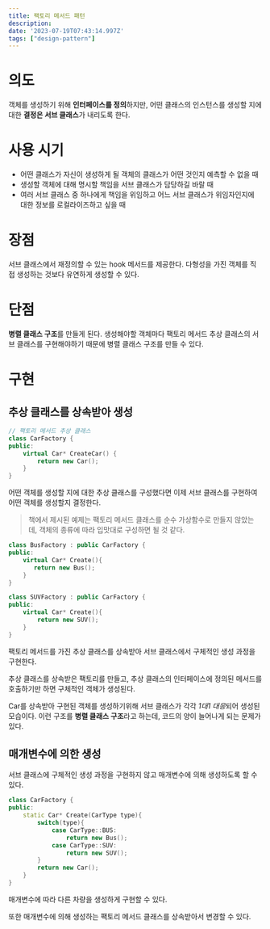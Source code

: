 ```yaml
---
title: 팩토리 메서드 패턴
description:
date: '2023-07-19T07:43:14.997Z'
tags: ["design-pattern"]
---
```


# 의도

객체를 생성하기 위해 **인터페이스를 정의**하지만, 어떤 클래스의 인스턴스를 생성할 지에 대한 **결정은 서브 클래스**가 내리도록 한다.

# 사용 시기

- 어떤 클래스가 자신이 생성하게 될 객체의 클래스가 어떤 것인지 예측할 수 없을 때
- 생성할 객체에 대해 명시할 책임을 서브 클래스가 담당하길 바랄 때
- 여러 서브 클래스 중 하나에게 책임을 위임하고 어느 서브 클래스가 위임자인지에 대한 정보를 로컬라이즈하고 싶을 때

# 장점

서브 클래스에서 재정의할 수 있는 hook 메서드를 제공한다. 다형성을 가진 객체를 직접 생성하는 것보다 유연하게 생성할 수 있다.

# 단점

**병렬 클래스 구조**를 만들게 된다. 생성해야할 객체마다 팩토리 메서드 추상 클래스의 서브 클래스를 구현해야하기 때문에 병렬 클래스 구조를 만들 수 있다.

# 구현

## 추상 클래스를 상속받아 생성

```cpp
// 팩토리 메서드 추상 클래스
class CarFactory {
public:
    virtual Car* CreateCar() {
        return new Car();
    }
}
```

어떤 객체를 생성할 지에 대한 추상 클래스를 구성했다면 이제 서브 클래스를 구현하여 어떤 객체를 생성할지 결정한다.

> 책에서 제시된 예제는 팩토리 메서드 클래스를 순수 가상함수로 만들지 않았는데, 객체의 종류에 따라 입맛대로 구성하면 될 것 같다.

```cpp
class BusFactory : public CarFactory {
public:
    virtual Car* Create(){
       return new Bus();
    }
}

class SUVFactory : public CarFactory {
public:
    virtual Car* Create(){
        return new SUV();
    }
}
```

팩토리 메서드를 가진 추상 클래스를 상속받아 서브 클래스에서 구체적인 생성 과정을 구현한다.

추상 클래스를 상속받은 팩토리를 만들고, 추상 클래스의 인터페이스에 정의된 메서드를 호출하기만 하면 구체적인 객체가 생성된다.

Car를 상속받아 구현된 객체를 생성하기위해 서브 클래스가 각각 *1대1 대응*되어 생성된 모습이다. 이런 구조를 **병렬 클래스 구조**라고 하는데, 코드의 양이 늘어나게 되는 문제가 있다.

## 매개변수에 의한 생성

서브 클래스에 구체적인 생성 과정을 구현하지 않고 매개변수에 의해 생성하도록 할 수 있다.

```cpp
class CarFactory {
public:
    static Car* Create(CarType type){
        switch(type){
            case CarType::BUS:
                return new Bus();
            case CarType::SUV:
                return new SUV();
        }
        return new Car();
    }
}
```

매개변수에 따라 다른 차량을 생성하게 구현할 수 있다. 

또한 매개변수에 의해 생성하는 팩토리 메서드 클래스를 상속받아서 변경할 수 있다.